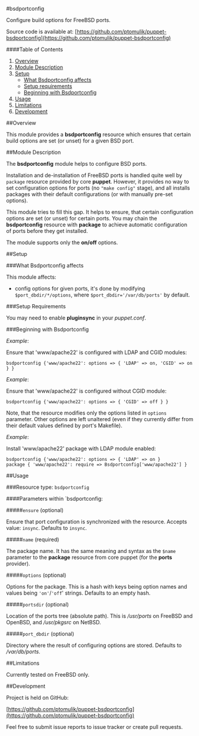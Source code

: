 #bsdportconfig

Configure build options for FreeBSD ports.

Source code is available at: [https://github.com/ptomulik/puppet-bsdportconfig](https://github.com/ptomulik/puppet-bsdportconfig)

####Table of Contents

1. [Overview](#overview)
2. [Module Description](#module-description)
3. [Setup](#setup)
    * [What Bsdportconfig affects](#what-bsdportconfig-affects)
    * [Setup requirements](#setup-requirements)
    * [Beginning with Bsdportconfig](#beginning-with-bsdportconfig)
4. [Usage](#usage)
5. [Limitations](#limitations)
6. [Development](#development)

##Overview

This module provides a **bsdportconfig** resource which ensures that certain
build options are set (or unset) for a given BSD port.

##Module Description

The **bsdportconfig** module helps to configure BSD ports.

Installation and de-installation of FreeBSD ports is handled quite well by
`package` resource provided by core **puppet**. However, it provides no way to
set configuration options for ports (no `"make config"` stage), and all
installs packages with their default configurations (or with manually pre-set
options).

This module tries to fill this gap. It helps to ensure, that certain
configuration options are set (or unset) for certain ports. You may chain the
**bsdportconfig** resource with **package** to achieve automatic configuration    
of ports before they get installed.                                               
                                                                                  
The module supports only the **on/off** options.                                  
                                                                                  
##Setup                                                                                                                                                                             
                                                                                                                                                                                    
###What Bsdportconfig affects                                                                                                                                                       
                                                                                                                                                                                    
This module affects:                                                                                                                                                                
                                                                                                                                                                                    
* config options for given ports, it's done by modifying                                                                                                                            
  `$port_dbdir/*/options`, where `$port_dbdir='/var/db/ports'` by default.                                                                                                          
                                                                                                                                                                                    
###Setup Requirements                                                                                                                                                               
                                                                                                                                                                                    
You may need to enable **pluginsync** in your *puppet.conf*.                                                                                                                        
                                                                                                                                                                                    
###Beginning with Bsdportconfig                                                                                                                                                     
                                                                                                                                                                                    
*Example*:                                                                                                                                                                          
                                                                                                                                                                                    
Ensure that 'www/apache22' is configured with LDAP and CGID modules:                                                                                                                
                                                                                                                                                                                    
    bsdportconfig {'www/apache22': options => { 'LDAP' => on, 'CGID' => on } }                                                                                                      
                                                                                                                                                                                    
*Example*:                                                                                                                                                                          
                                                                                                                                                                                    
Ensure that 'www/apache22' is configured without CGID module:                                                                                                                       
                                                                                                                                                                                    
    bsdportconfig {'www/apache22': options => { 'CGID' => off } }                                                                                                                   
                                                                                                                                                                                    
Note, that the resource modifies only the options listed in `options`                                                                                                               
parameter. Other options are left unaltered (even if they currently differ from
their default values defined by port's Makefile).

*Example*:

Install 'www/apache22' package with LDAP module enabled:

    bsdportconfig {'www/apache22': options => { 'LDAP' => on }
    package { 'www/apache22': require => Bsdportconfig['www/apache22'] }

##Usage

###Resource type: `bsdportconfig`

####Parameters within `bsdportconfig:

#####`ensure` (optional)

Ensure that port configuration is synchronized with the resource. Accepts
value: `insync`. Defaults to `insync`. 

#####`name` (required)

The package name. It has the same meaning and syntax as the `$name` parameter
to the **package** resource from core puppet (for the **ports** provider).

#####`options` (optional)

Options for the package. This is a hash with keys being option names and values
being `'on'`/`'off`' strings. Defaults to an empty hash.

#####`portsdir` (optional)

Location of the ports tree (absolute path). This is */usr/ports* on FreeBSD and
OpenBSD, and */usr/pkgsrc* on NetBSD. 

#####`port_dbdir` (optional)

Directory where the result of configuring options are stored. Defaults to
*/var/db/ports*.

##Limitations

Currently tested on FreeBSD only.

##Development

Project is held on GitHub:

[https://github.com/ptomulik/puppet-bsdportconfig](https://github.com/ptomulik/puppet-bsdportconfig)

Feel free to submit issue reports to issue tracker or create pull requests.
